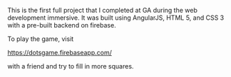 This is the first full project that I completed at GA during the web development immersive. It was built using AngularJS, HTML 5, and CSS 3 with a pre-built backend on firebase.

To play the game, visit

https://dotsgame.firebaseapp.com/

with a friend and try to fill in more squares.

